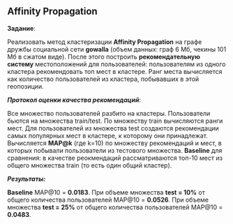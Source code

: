 
## Affinity Propagation

**Задание**: 

Реализовать метод кластеризации **Affinity Propagation** на графе дружбы социальной сети **gowalla** (объем данных: граф 6 Мб, чекины 101 Мб в сжатом виде).
После этого построить **рекомендательную систему** местоположений для пользователей: пользователям из одного кластера рекомендовать топ мест в кластере. Ранг места вычисляется как количество пользователей из кластера, побывавших в этой геопозиции.

___Протокол оценки качества рекомендаций___: 

Все множество пользователей разбито на кластеры. 
Пользователи бьются на множества train/test. 
По множеству train вычисляются ранги мест. 
Для пользователей из множества test создаются рекомендации самых популярных мест в кластере, к которому они принадлежат.
Вычисляется **MAP@k** (где k=10) по множеству рекомендаций и мест, в которых побывали пользователи из тестового множества. 
**Baseline** для сравнения: в качестве реокмендаций рассматриваются топ-10 мест из общего множества train (то есть один общий кластер).


___Результаты:___

**Baseline** MAP@10 = **0.0183**.
При объеме множества **test = 10%**  от общего количества пользователей MAP@10 = **0.0526**.
При объеме множества **test = 25%**  от общего количества пользователей MAP@10 = **0.0483**.






